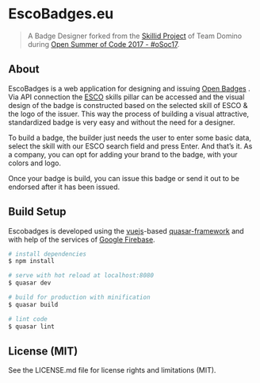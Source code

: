 # EscoBadges.eu

> A Badge Designer forked from the [Skillid Project](https://github.com/oSoc17/skillid) of Team Domino during [Open Summer of Code 2017 - #oSoc17](http://2017.summerofcode.be/).


## About

EscoBadges is a web application for designing and issuing [Open Badges](https://openbadges.org/) .
Via API connection the [ESCO](https://ec.europa.eu/esco/portal/home) skills pillar can be accessed and the visual design of the badge is constructed based on the selected skill of ESCO & the logo of the issuer.
This way the process of building a visual attractive, standardized badge is very easy and without the need for a designer.

To build a badge, the builder just needs the user to enter some basic data, select the skill with our ESCO search field and press Enter. And that’s it. 
As a company, you can opt for adding your brand to the badge, with your colors and logo.

Once your badge is build, you can issue this badge or send it out to be endorsed after it has been issued.



## Build Setup

Escobadges is developed using the [vuejs](https://vuejs.org/)-based [quasar-framework](http://quasar-framework.org/) and with help of the services of [Google Firebase](https://firebase.google.com/).

``` bash
# install dependencies
$ npm install

# serve with hot reload at localhost:8080
$ quasar dev

# build for production with minification
$ quasar build

# lint code
$ quasar lint
```

## License (MIT)
See the LICENSE.md file for license rights and limitations (MIT).